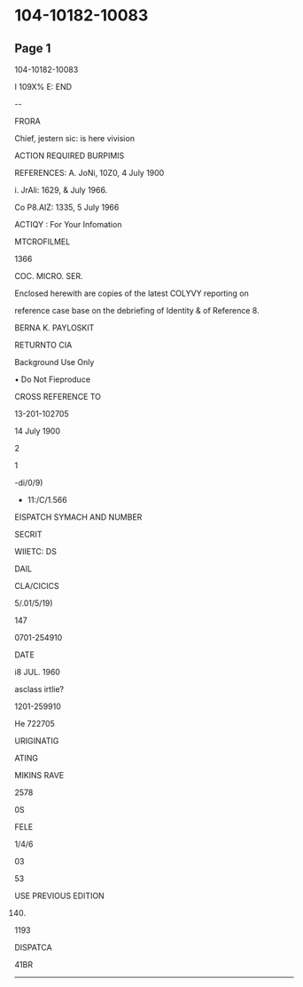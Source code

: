 # 104-10182-10083

## Page 1

104-10182-10083

I 109X% E: END

--

FRORA

Chief, jestern sic: is here vivision

ACTION REQUIRED BURPIMIS

REFERENCES: A. JoNi, 10Z0, 4 July 1900

i. JrAli: 1629, & July 1966.

Co P8.AIZ: 1335, 5 July 1966

ACTIQY : For Your Infomation

MTCROFILMEL

1366

COC. MICRO. SER.

Enclosed herewith are copies of the latest COLYVY reporting on

reference case base on the debriefing of Identity & of Reference 8.

BERNA K. PAYLOSKIT

RETURNTO CIA

Background Use Only

• Do Not Fieproduce

CROSS REFERENCE TO

13-201-102705

14 July 1900

2

1

-di/0/9)

- 11:/C/1.566

EISPATCH SYMACH AND NUMBER

SECRIT

WIIETC: DS

DAIL

CLA/CICICS

5/.01/5/19)

147

0701-254910

DATE

i8 JUL. 1960

asclass irtlie?

1201-259910

He 722705

URIGINATIG

ATING

MIKINS RAVE

2578

0S

FELE

1/4/6

03

53

USE PREVIOUS EDITION

140)

1193

DISPATCA

41BR

---

